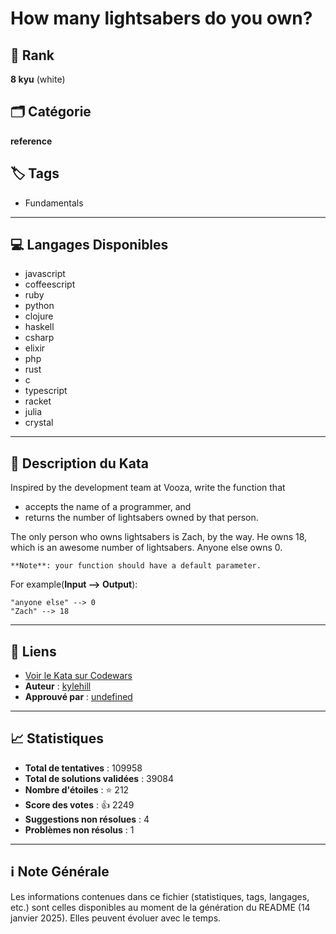 # How many lightsabers do you own?

## 🏅 Rank
**8 kyu** (white)

## 🗂️ Catégorie
**reference**

## 🏷️ Tags
- Fundamentals

---

## 💻 Langages Disponibles
- javascript
- coffeescript
- ruby
- python
- clojure
- haskell
- csharp
- elixir
- php
- rust
- c
- typescript
- racket
- julia
- crystal

---

## 📜 Description du Kata

Inspired by the development team at Vooza, write the function that 

* accepts the name of a programmer, and
* returns the number of lightsabers owned by that person.

The only person who owns lightsabers is Zach, by the way. He owns 18, which is an awesome number of lightsabers. Anyone else owns 0.

```if-not:c,clojure,c#,elixir,haskell,racket,rust
**Note**: your function should have a default parameter.
```

For example(**Input --> Output**):
```
"anyone else" --> 0
"Zach" --> 18
```







---

## 🔗 Liens
- [Voir le Kata sur Codewars](https://www.codewars.com/kata/51f9d93b4095e0a7200001b8)
- **Auteur** : [kylehill](https://www.codewars.com/users/kylehill)
- **Approuvé par** : [undefined](undefined)

---

## 📈 Statistiques
- **Total de tentatives** : 109958
- **Total de solutions validées** : 39084
- **Nombre d'étoiles** : ⭐ 212
- **Score des votes** : 👍 2249
- **Suggestions non résolues** : 4
- **Problèmes non résolus** : 1

---

## ℹ️ Note Générale
Les informations contenues dans ce fichier (statistiques, tags, langages, etc.) sont celles disponibles au moment de la génération du README (14 janvier 2025). Elles peuvent évoluer avec le temps.
